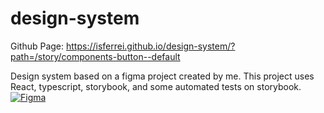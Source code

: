# design-system
Github Page: https://isferrei.github.io/design-system/?path=/story/components-button--default

Design system based on a figma project created by me. This project uses React, typescript, storybook, and some automated tests on storybook.
<br>
<a href='https://www.figma.com/file/WmmNxgCRzPyfdUi717ooIe/Untitled?node-id=1%3A3'>
![Figma](https://img.shields.io/badge/figma-%23F24E1E.svg?style=for-the-badge&logo=figma&logoColor=white)
</a>
